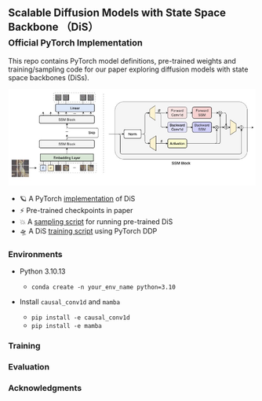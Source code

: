 ## Scalable Diffusion Models with State Space Backbone （DiS）<br><sub>Official PyTorch Implementation</sub>

This repo contains PyTorch model definitions, pre-trained weights and training/sampling code for our paper exploring diffusion models with state space backbones (DiSs).

![DiS framework](visuals/framework.jpg) 

* 🪐 A PyTorch [implementation](models_dis.py) of DiS
* ⚡️ Pre-trained checkpoints in paper
* 💥 A [sampling script](sample.py) for running pre-trained DiS
* 🛸 A DiS [training script](train.py) using PyTorch DDP

### Environments

- Python 3.10.13
  - `conda create -n your_env_name python=3.10`

- Install ``causal_conv1d`` and ``mamba``
  - `pip install -e causal_conv1d`
  - `pip install -e mamba`


### Training 


### Evaluation


### Acknowledgments


